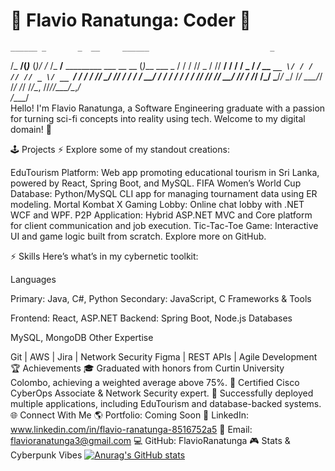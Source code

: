 # 👾 Flavio Ranatunga: Coder 🚀
    ______ _       _  __     ______                           _           
   /_  __/(_)___  (_)/ /_   /_  __/__  _________ ___  __  __ (_)___  ___ _
    / /  / // _ \/ // __/    / / / _ \/ ___/ __ `__ \/ / / // // _ \/ __ `/
   / /  / //  __/ // /_     / / /  __/ /  / / / / / / /_/ // //  __/ /_/ / 
  /_/  /_/ \___/_/ \__/    /_/  \___/_/  /_/ /_/ /_/\__, //_//\___/\__,_/  
                                                   /____/                 
Hello! I'm Flavio Ranatunga, a Software Engineering graduate with a passion for turning sci-fi concepts into reality using tech. Welcome to my digital domain! 🦾

🕹️ Projects
⚡ Explore some of my standout creations:

EduTourism Platform: Web app promoting educational tourism in Sri Lanka, powered by React, Spring Boot, and MySQL.
FIFA Women’s World Cup Database: Python/MySQL CLI app for managing tournament data using ER modeling.
Mortal Kombat X Gaming Lobby: Online chat lobby with .NET WCF and WPF.
P2P Application: Hybrid ASP.NET MVC and Core platform for client communication and job execution.
Tic-Tac-Toe Game: Interactive UI and game logic built from scratch.
Explore more on GitHub.

⚡ Skills
Here’s what’s in my cybernetic toolkit:

Languages

Primary: Java, C#, Python
Secondary: JavaScript, C
Frameworks & Tools

Frontend: React, ASP.NET
Backend: Spring Boot, Node.js
Databases

MySQL, MongoDB
Other Expertise

Git | AWS | Jira | Network Security
Figma | REST APIs | Agile Development
🏆 Achievements
🎓 Graduated with honors from Curtin University Colombo, achieving a weighted average above 75%.
🔐 Certified Cisco CyberOps Associate & Network Security expert.
🚀 Successfully deployed multiple applications, including EduTourism and database-backed systems.
🌐 Connect With Me
🌎 Portfolio: Coming Soon
🔗 LinkedIn: www.linkedin.com/in/flavio-ranatunga-8516752a5
📧 Email: flavioranatunga3@gmail.com
💻 GitHub: FlavioRanatunga
🎮 Stats & Cyberpunk Vibes
[![Anurag's GitHub stats](https://github-readme-stats.vercel.app/api?username=FlavioRanatunga)](https://github.com/FlavioRanatunga/github-readme-stats)

